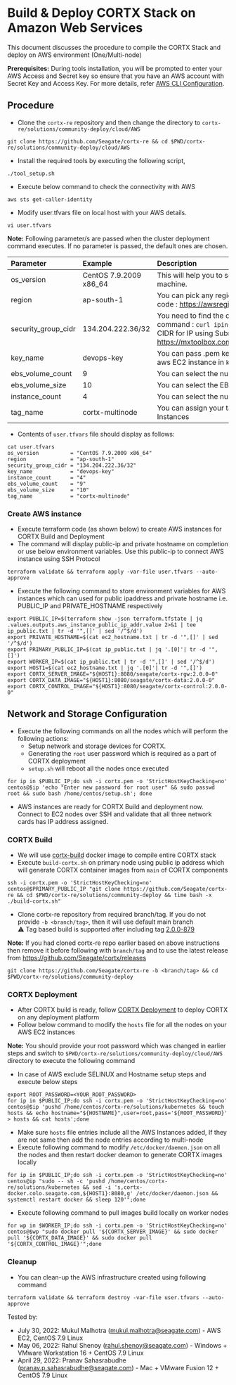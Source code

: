 # Build & Deploy CORTX Stack on Amazon Web Services 

This document discusses the procedure to compile the CORTX Stack and deploy on AWS environment (One/Multi-node)

**Prerequisites:**
During tools installation, you will be prompted to enter your AWS Access and Secret key so ensure that you have an AWS account with Secret Key and Access Key. For more details, refer [AWS CLI Configuration](https://docs.aws.amazon.com/cli/latest/userguide/cli-configure-quickstart.html#cli-configure-quickstart-config).

## Procedure

- Clone the `cortx-re` repository and then change the directory to `cortx-re/solutions/community-deploy/cloud/AWS`
```
git clone https://github.com/Seagate/cortx-re && cd $PWD/cortx-re/solutions/community-deploy/cloud/AWS
```
- Install the required tools by executing the following script,
```
./tool_setup.sh
```
- Execute below command to check the connectivity with AWS
```
aws sts get-caller-identity
```
- Modify user.tfvars file on local host with your AWS details.
```
vi user.tfvars
```

**Note:**
Following parameter/s are passed when the cluster deployment command executes. If no parameter is passed, the default ones are chosen.

| Parameter     | Example     | Description     |
| :------------- | :----------- | :---------|
| os_version      | CentOS 7.9.2009 x86_64  | This will help you to select the ami of EC2 machine. |
| region | ap-south-1 | You can pick any region from this region code : https://awsregion.info/  |
| security_group_cidr | 134.204.222.36/32  | You need to find the own Public IP using this command : `curl ipinfo.io/ip`. Also calculate CIDR for IP using Subnet Calculator from https://mxtoolbox.com/subnetcalculator.aspx |
| key_name | devops-key | You can pass .pem key file name to login to aws EC2 instance in `key_name`. |
| ebs_volume_count | 9 |  You can select the number of EBS volumes |
| ebs_volume_size | 10 |  You can select the EBS volume size |
| instance_count | 4  | You can select the number of EC2 instances |
| tag_name | cortx-multinode | You can assign your tag name to the EC2 Instances |

- Contents of `user.tfvars` file should display as follows:

```
cat user.tfvars
os_version          = "CentOS 7.9.2009 x86_64"
region              = "ap-south-1"
security_group_cidr = "134.204.222.36/32"
key_name            = "devops-key"
instance_count      = "4"
ebs_volume_count    = "9"
ebs_volume_size     = "10"
tag_name            = "cortx-multinode"
```

### Create AWS instance
- Execute terraform code (as shown below) to create AWS instances for CORTX Build and Deployment
- The command will display public-ip and private hostname on completion or use below environment variables. Use this public-ip to connect AWS instance using SSH Protocol
```
terraform validate && terraform apply -var-file user.tfvars --auto-approve
```
- Execute the following command to store environment variables for AWS instances which can used for public ipaddress and private hostname i.e. PUBLIC_IP and PRIVATE_HOSTNAME respectively
```
export PUBLIC_IP=$(terraform show -json terraform.tfstate | jq .values.outputs.aws_instance_public_ip_addr.value 2>&1 | tee ip_public.txt | tr -d '",[]' | sed '/^$/d')
export PRIVATE_HOSTNAME=$(cat ec2_hostname.txt | tr -d '",[]' | sed '/^$/d')
export PRIMARY_PUBLIC_IP=$(cat ip_public.txt | jq '.[0]'| tr -d '",[]')
export WORKER_IP=$(cat ip_public.txt | tr -d '",[]' | sed '/^$/d')
export HOST1=$(cat ec2_hostname.txt | jq '.[0]'| tr -d '",[]')
export CORTX_SERVER_IMAGE="${HOST1}:8080/seagate/cortx-rgw:2.0.0-0"
export CORTX_DATA_IMAGE="${HOST1}:8080/seagate/cortx-data:2.0.0-0"
export CORTX_CONTROL_IMAGE="${HOST1}:8080/seagate/cortx-control:2.0.0-0"
```

## Network and Storage Configuration
- Execute the following commands on all the nodes which will perform the following actions:
  - Setup network and storage devices for CORTX.
  - Generating the `root` user password which is required as a part of CORTX deployment
  - `setup.sh` will reboot all the nodes once executed
```
for ip in $PUBLIC_IP;do ssh -i cortx.pem -o 'StrictHostKeyChecking=no' centos@$ip 'echo "Enter new password for root user" && sudo passwd root && sudo bash /home/centos/setup.sh'; done
```
- AWS instances are ready for CORTX Build and deployment now. Connect to EC2 nodes over SSH and validate that all three network cards has IP address assigned.

### CORTX Build
- We will use [cortx-build](https://github.com/Seagate/cortx/pkgs/container/cortx-build) docker image to compile entire CORTX stack
- Execute `build-cortx.sh` on primary node using public ip address which will generate CORTX container images from `main` of CORTX components
```
ssh -i cortx.pem -o 'StrictHostKeyChecking=no' centos@$PRIMARY_PUBLIC_IP "git clone https://github.com/Seagate/cortx-re && cd $PWD/cortx-re/solutions/community-deploy && time bash -x ./build-cortx.sh"
```
- Clone cortx-re repository from required branch/tag. If you do not provide `-b <branch/tag>`, then it will use default main branch    
  :warning: Tag based build is supported after including tag [2.0.0-879](https://github.com/Seagate/cortx-re/releases/tag/2.0.0-879)
  
**Note:** If you had cloned cortx-re repo earlier based on above instructions then remove it before following with `branch/tag` and to use the latest release from https://github.com/Seagate/cortx/releases

```
git clone https://github.com/Seagate/cortx-re -b <branch/tag> && cd $PWD/cortx-re/solutions/community-deploy
```

### CORTX Deployment
- After CORTX build is ready, follow [CORTX Deployment](https://github.com/Seagate/cortx-re/blob/main/solutions/community-deploy/CORTX-Deployment.md) to deploy CORTX on any deployment platform
- Follow below command to modify the `hosts` file for all the nodes on your AWS EC2 instances

**Note:**
You should provide your root password which was changed in earlier steps and switch to `$PWD/cortx-re/solutions/community-deploy/cloud/AWS`
directory to execute the following command
- In case of AWS exclude SELINUX and Hostname setup steps and execute below steps

```
export ROOT_PASSWORD=<YOUR_ROOT_PASSWORD>
for ip in $PUBLIC_IP;do ssh -i cortx.pem -o 'StrictHostKeyChecking=no' centos@$ip 'pushd /home/centos/cortx-re/solutions/kubernetes && touch hosts && echo hostname="${HOSTNAME}",user=root,pass='${ROOT_PASSWORD}' > hosts && cat hosts';done
```
- Make sure `hosts` file entries include all the AWS Instances added, If they are not same then add the node entries according to multi-node
- Execute following command to modify `/etc/docker/daemon.json` on all the nodes and then restart docker deamon to generate CORTX images locally
```
for ip in $PUBLIC_IP;do ssh -i cortx.pem -o 'StrictHostKeyChecking=no' centos@ip "sudo -- sh -c 'pushd /home/centos/cortx-re/solutions/kubernetes && sed -i 's,cortx-docker.colo.seagate.com,${HOST1}:8080,g' /etc/docker/daemon.json && systemctl restart docker && sleep 120'";done
```
- Execute following command to pull images build locally on worker nodes
```
for wp in $WORKER_IP;do ssh -i cortx.pem -o 'StrictHostKeyChecking=no' centos@$wp "sudo docker pull '${CORTX_SERVER_IMAGE}' && sudo docker pull '${CORTX_DATA_IMAGE}' && sudo docker pull '${CORTX_CONTROL_IMAGE}'";done
```

### Cleanup
- You can clean-up the AWS infrastructure created using following command
```
terraform validate && terraform destroy -var-file user.tfvars --auto-approve
```

Tested by:

* July 30, 2022: Mukul Malhotra (mukul.malhotra@seagate.com) - AWS EC2, CentOS 7.9 Linux
* May 06, 2022: Rahul Shenoy (rahul.shenoy@seagate.com) - Windows + VMware Workstation 16 + CentOS 7.9 Linux
* April 29, 2022: Pranav Sahasrabudhe (pranav.p.sahasrabudhe@seagate.com) - Mac + VMware Fusion 12 + CentOS 7.9 Linux
